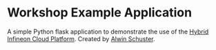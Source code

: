 # Workshop Example Application
A simple Python flask application to demonstrate the use of the [Hybrid Infineon Cloud Platform](http://goto.infineon.com/hicp). Created by [Alwin Schuster](mailto:alwin.schuster@infineon.com).
